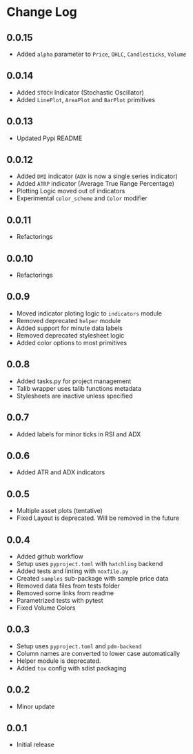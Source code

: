 # Change Log


## 0.0.15
- Added `alpha` parameter to `Price`, `OHLC`, `Candlesticks`, `Volume`

## 0.0.14
- Added `STOCH` Indicator (Stochastic Oscillator)
- Added `LinePlot`, `AreaPlot` and `BarPlot` primitives


## 0.0.13
- Updated Pypi README

## 0.0.12
- Added `DMI` indicator (`ADX` is now a single series indicator)
- Added `ATRP` indicator (Average True Range Percentage)
- Plotting Logic moved out of indicators
- Experimental `color_scheme` and `Color` modifier

## 0.0.11
- Refactorings

## 0.0.10
- Refactorings

## 0.0.9
- Moved indicator ploting logic to `indicators` module
- Removed deprecated `helper` module
- Added support for minute data labels
- Removed deprecated stylesheet logic
- Added color options to most primitives

## 0.0.8
- Added tasks.py for project management
- Talib wrapper uses talib functions metadata
- Stylesheets are inactive unless specified

## 0.0.7
- Added labels for minor ticks in RSI and ADX

## 0.0.6
- Added ATR and ADX indicators

## 0.0.5
- Multiple asset plots (tentative)
- Fixed Layout is deprecated. Will be removed in the future

## 0.0.4
- Added github workflow
- Setup uses `pyproject.toml` with `hatchling` backend
- Added tests and linting with `noxfile.py`
- Created `samples` sub-package with sample price data
- Removed data files from tests folder
- Removed some links from readme
- Parametrized tests with pytest
- Fixed Volume Colors

## 0.0.3
- Setup uses `pyproject.toml` and `pdm-backend`
- Column names are converted to lower case automatically
- Helper module is deprecated.
- Added `tox` config with sdist packaging

## 0.0.2
- Minor update

## 0.0.1
- Initial release

